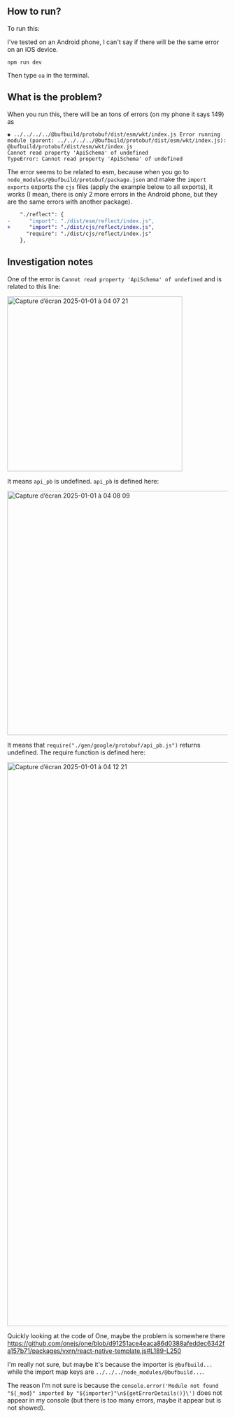 ## How to run?

To run this:

I've tested on an Android phone, I can't say if there will be the same error on an iOS device.

```
npm run dev
```

Then type `oa` in the terminal.

## What is the problem?

When you run this, there will be an tons of errors (on my phone it says 149) as

```
◆ ../../../../@bufbuild/protobuf/dist/esm/wkt/index.js Error running module (parent: ../../../../@bufbuild/protobuf/dist/esm/wkt/index.js): @bufbuild/protobuf/dist/esm/wkt/index.js
Cannot read property 'ApiSchema' of undefined
TypeError: Cannot read property 'ApiSchema' of undefined
```

The error seems to be related to esm, because when you go to `node_modules/@bufbuild/protobuf/package.json` and make the `import exports` exports the `cjs` files (apply the example below to all exports), it works (I mean, there is only 2 more errors in the Android phone, but they are the same errors with another package).

```patch
    "./reflect": {
-      "import": "./dist/esm/reflect/index.js",
+      "import": "./dist/cjs/reflect/index.js",
      "require": "./dist/cjs/reflect/index.js"
    },
```

## Investigation notes

One of the error is `Cannot read property 'ApiSchema' of undefined` and is related to this line:

<img width="400" alt="Capture d’écran 2025-01-01 à 04 07 21" src="https://github.com/user-attachments/assets/3599b8b5-a536-4b26-963f-1f45a838bf9b" />

It means `api_pb` is undefined. `api_pb` is defined here:

<img width="558" alt="Capture d’écran 2025-01-01 à 04 08 09" src="https://github.com/user-attachments/assets/83768153-7bd2-409b-800c-463da3711237" />

It means that `require("./gen/google/protobuf/api_pb.js")` returns undefined. The require function is defined here:

<img width="1289" alt="Capture d’écran 2025-01-01 à 04 12 21" src="https://github.com/user-attachments/assets/a3e7609c-09cc-4b31-b3e2-0185f6766830" />

Quickly looking at the code of One, maybe the problem is somewhere there https://github.com/onejs/one/blob/d91251ace4eaca86d0388afeddec6342fa157b71/packages/vxrn/react-native-template.js#L189-L250

I'm really not sure, but maybe it's because the importer is `@bufbuild...` while the import map keys are `../../../node_modules/@bufbuild...`.

The reason I'm not sure is because the `console.error('Module not found "${_mod}" imported by "${importer}"\n${getErrorDetails()}\')` does not appear in my console (but there is too many errors, maybe it appear but is not showed).
